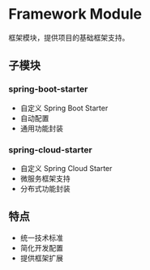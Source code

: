 # Framework Module

框架模块，提供项目的基础框架支持。

## 子模块

### spring-boot-starter
- 自定义 Spring Boot Starter
- 自动配置
- 通用功能封装

### spring-cloud-starter
- 自定义 Spring Cloud Starter
- 微服务框架支持
- 分布式功能封装

## 特点

- 统一技术标准
- 简化开发配置
- 提供框架扩展 